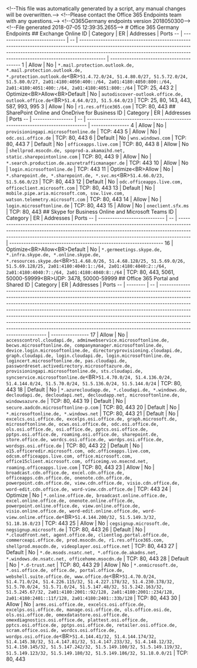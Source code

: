 < ! - - T h i s   f i l e   w a s   a u t o m a t i c a l l y   g e n e r a t e d   b y   a   s c r i p t ,   a n y   m a n u a l   c h a n g e s   w i l l   b e   o v e r w r i t t e n . - - > 
 < ! - - P l e a s e   c o n t a c t   t h e   O f f i c e   3 6 5   E n d p o i n t s   t e a m   w i t h   a n y   q u e s t i o n s . - - >  
 < ! - - O 3 6 5 G e r m a n y   e n d p o i n t s   v e r s i o n   2 0 1 8 0 5 0 3 0 0 - - >  
 < ! - - F i l e   g e n e r a t e d   2 0 1 8 - 0 7 - 0 5   1 2 : 3 9 : 3 5 . 2 6 5 5 - - >  
 
 #   O f f i c e   3 6 5   G e r m a n y   E n d p o i n t s 
  
 
 # #   E x c h a n g e   O n l i n e 
  
 I D   |   C a t e g o r y                                           |   E R   |   A d d r e s s e s                                                                                                                                                                                                                                                                                                                                                                                                                                                                                           |   P o r t s                                                                        
 - -   |   - - - - - - - - - - - - - - - - - - - - - - - - - - - -   |   - -   |   - - - - - - - - - - - - - - - - - - - - - - - - - - - - - - - - - - - - - - - - - - - - - - - - - - - - - - - - - - - - - - - - - - - - - - - - - - - - - - - - - - - - - - - - - - - - - - - - - - - - - - - - - - - - - - - - - - - - - - - - - - - - - - - - - - - - - - - - - - - - - - - - - - - - - - - - - - - - - - - - - - - - - - - - - - - - - - - - - - - - - - - - - - - - - - - - - - - - - - - - - - - - - - - - - - - - - - - - - - - - - - - - - - - - - - - - - - - - - - - - - - - - -   |   - - - - - - - - - - - - - - - - - - - - - - - - - - - - - - - - - - - - - - - -  
 1     |   A l l o w                                                 |   N o   |   ` * . m a i l . p r o t e c t i o n . o u t l o o k . d e ,   * . m a i l . p r o t e c t i o n . o u t l o o k . d e ,   * . p r o t e c t i o n . o u t l o o k . d e ` < B R > ` 5 1 . 4 . 7 2 . 0 / 2 4 ,   5 1 . 4 . 8 0 . 0 / 2 7 ,   5 1 . 5 . 7 2 . 0 / 2 4 ,   5 1 . 5 . 8 0 . 0 / 2 7 ,   2 a 0 1 : 4 1 8 0 : 4 0 5 0 : 4 0 0 : : / 6 4 ,   2 a 0 1 : 4 1 8 0 : 4 0 5 0 : 8 0 0 : : / 6 4 ,   2 a 0 1 : 4 1 8 0 : 4 0 5 1 : 4 0 0 : : / 6 4 ,   2 a 0 1 : 4 1 8 0 : 4 0 5 1 : 8 0 0 : : / 6 4 `   |   * * T C P : * *   2 5 ,   4 4 3                                                  
 2     |   O p t i m i z e < B R > A l l o w < B R > D e f a u l t   |   N o   |   ` a u t o d i s c o v e r - o u t l o o k . o f f i c e . d e ,   o u t l o o k . o f f i c e . d e ` < B R > ` 5 1 . 4 . 6 4 . 0 / 2 3 ,   5 1 . 5 . 6 4 . 0 / 2 3 `                                                                                                                                                                                                                                                                                                                                       |   * * T C P : * *   2 5 ,   8 0 ,   1 4 3 ,   4 4 3 ,   5 8 7 ,   9 9 3 ,   9 9 5  
 3     |   A l l o w                                                 |   N o   |   ` r 1 . r e s . o f f i c e 3 6 5 . c o m `                                                                                                                                                                                                                                                                                                                                                                                                                                                                 |   * * T C P : * *   8 0 ,   4 4 3                                                  
 
 # #   S h a r e P o i n t   O n l i n e   a n d   O n e D r i v e   f o r   B u s i n e s s 
  
 I D   |   C a t e g o r y                     |   E R   |   A d d r e s s e s                                                                                                                                             |   P o r t s                        
 - -   |   - - - - - - - - - - - - - - - - -   |   - -   |   - - - - - - - - - - - - - - - - - - - - - - - - - - - - - - - - - - - - - - - - - - - - - - - - - - - - - - - - - - - - - - - - - - - - - - - - - - - - - -   |   - - - - - - - - - - - - - - - -  
 4     |   A l l o w                           |   N o   |   ` p r o v i s i o n i n g a p i . m i c r o s o f t o n l i n e . d e `                                                                                       |   * * T C P : * *   4 4 3          
 5     |   A l l o w                           |   N o   |   ` o d c . o s i . o f f i c e . d e `                                                                                                                         |   * * T C P : * *   8 0 ,   4 4 3  
 6     |   D e f a u l t                       |   N o   |   ` w n s . w i n d o w s . c o m `                                                                                                                             |   * * T C P : * *   8 0 ,   4 4 3  
 7     |   D e f a u l t                       |   N o   |   ` o f f i c e a p p s . l i v e . c o m `                                                                                                                     |   * * T C P : * *   8 0 ,   4 4 3  
 8     |   A l l o w                           |   N o   |   ` s h e l l p r o d . m s o c d n . d e ,   s p o p r o d - a . a k a m a i h d . n e t ,   s t a t i c . s h a r e p o i n t o n l i n e . c o m `           |   * * T C P : * *   8 0 ,   4 4 3  
 9     |   A l l o w                           |   N o   |   ` * . s e a r c h . p r o d u c t i o n . d e . a z u r e t r a f f i c m a n a g e r . d e `                                                                 |   * * T C P : * *   4 4 3          
 1 0   |   A l l o w                           |   N o   |   ` l o g i n . m i c r o s o f t o n l i n e . d e `                                                                                                           |   * * T C P : * *   4 4 3          
 1 1   |   O p t i m i z e < B R > A l l o w   |   N o   |   ` * . s h a r e p o i n t . d e ,   * . s h a r e p o i n t . d e ,   * . s v c . m s ` < B R > ` 5 1 . 4 . 6 6 . 0 / 2 3 ,   5 1 . 5 . 6 6 . 0 / 2 3 `       |   * * T C P : * *   8 0 ,   4 4 3  
 1 2   |   D e f a u l t                       |   N o   |   ` o d c . o f f i c e a p p s . l i v e . c o m ,   o f f i c e c l i e n t . m i c r o s o f t . c o m `                                                     |   * * T C P : * *   8 0 ,   4 4 3  
 1 3   |   D e f a u l t                       |   N o   |   ` m o b i l e . p i p e . a r i a . m i c r o s o f t . c o m ,   s s w . l i v e . c o m ,   w a t s o n . t e l e m e t r y . m i c r o s o f t . c o m `   |   * * T C P : * *   8 0 ,   4 4 3  
 1 4   |   A l l o w                           |   N o   |   ` l o g i n . m i c r o s o f t o n l i n e . d e `                                                                                                           |   * * T C P : * *   8 0 ,   4 4 3  
 1 5   |   A l l o w                           |   N o   |   ` o n e c l i e n t . s f x . m s `                                                                                                                           |   * * T C P : * *   8 0 ,   4 4 3  
 
 # #   S k y p e   f o r   B u s i n e s s   O n l i n e   a n d   M i c r o s o f t   T e a m s 
  
 I D   |   C a t e g o r y                                           |   E R   |   A d d r e s s e s                                                                                                                                                                                                                                                                                                                                                                                                                                                                               |   P o r t s                                                                                                                          
 - -   |   - - - - - - - - - - - - - - - - - - - - - - - - - - - -   |   - -   |   - - - - - - - - - - - - - - - - - - - - - - - - - - - - - - - - - - - - - - - - - - - - - - - - - - - - - - - - - - - - - - - - - - - - - - - - - - - - - - - - - - - - - - - - - - - - - - - - - - - - - - - - - - - - - - - - - - - - - - - - - - - - - - - - - - - - - - - - - - - - - - - - - - - - - - - - - - - - - - - - - - - - - - - - - - - - - - - - - - - - - - - - - - - - - - - - - - - - - - - - - - - - - - - - - - - - - - - - - - - - - - - - - - - - - - - - - - - - - - -   |   - - - - - - - - - - - - - - - - - - - - - - - - - - - - - - - - - - - - - - - - - - - - - - - - - - - - - - - - - - - - - - - - -  
 1 6   |   O p t i m i z e < B R > A l l o w < B R > D e f a u l t   |   N o   |   ` * . g e r m e e t i n g s . s k y p e . d e ,   * . i n f r a . s k y p e . d e ,   * . o n l i n e . s k y p e . d e ,   * . r e s o u r c e s . s k y p e . d e ` < B R > ` 5 1 . 4 . 6 8 . 0 / 2 6 ,   5 1 . 4 . 6 8 . 1 2 8 / 2 5 ,   5 1 . 5 . 6 9 . 0 / 2 6 ,   5 1 . 5 . 6 9 . 1 2 8 / 2 5 ,   2 a 0 1 : 4 1 8 0 : 4 0 4 0 : 1 : : / 6 4 ,   2 a 0 1 : 4 1 8 0 : 4 0 4 0 : 2 : : / 6 4 ,   2 a 0 1 : 4 1 8 0 : 4 0 4 0 : 7 : : / 6 4 ,   2 a 0 1 : 4 1 8 0 : 4 0 4 0 : 8 : : / 6 4 `   |   * * T C P : * *   8 0 ,   4 4 3 ,   5 0 6 1 ,   5 0 0 0 0 - 5 9 9 9 9 < B R > * * U D P : * *   3 4 7 8 ,   5 0 0 0 0 - 5 9 9 9 9  
 
 # #   O f f i c e   3 6 5   P o r t a l   a n d   S h a r e d 
  
 I D   |   C a t e g o r y   |   E R   |   A d d r e s s e s                                                                                                                                                                                                                                                                                                                                                                                                                                                                                                                                                                                                                                                                                                                                                                                                                                                                                                                                                                                                                                                                                                                                                                                 |   P o r t s                        
 - -   |   - - - - - - - -   |   - -   |   - - - - - - - - - - - - - - - - - - - - - - - - - - - - - - - - - - - - - - - - - - - - - - - - - - - - - - - - - - - - - - - - - - - - - - - - - - - - - - - - - - - - - - - - - - - - - - - - - - - - - - - - - - - - - - - - - - - - - - - - - - - - - - - - - - - - - - - - - - - - - - - - - - - - - - - - - - - - - - - - - - - - - - - - - - - - - - - - - - - - - - - - - - - - - - - - - - - - - - - - - - - - - - - - - - - - - - - - - - - - - - - - - - - - - - - - - - - - - - - - - - - - - - - - - - - - - - - - - - - - - - - - - - - - - - - - - - - - - - - - - - - - - - - - - - - - - - - - - - - - - - - - - - - - - - - - - - - - - - - - - - - - - - - - - - - - - - - - - - - - - - - - - - - - - - - - - - - - - - - - - - - - - - - - - - - - - - - - - - - - - - - - - - - - - - - - - - - - - - - - - - - - - - - - - - - - - - - - - - - - - - - - - - - - - - - - - - - - - - - - - - - - - - - - - - - - - - - - - - - - - - - - - - - - - - - - - - - - - - - - - - - - - - - - - - - - - - - - - - - - - - - - - - - - - - - - - - - - - - - - - - - - - - - - - - - - - - - - - - - - - - - - - - - - - - - - - - - - - - - - - - - - - - - - - - - - - - - -   |   - - - - - - - - - - - - - - - -  
 1 7   |   A l l o w         |   N o   |   ` a c c e s s c o n t r o l . c l o u d a p i . d e ,   a d m i n w e b s e r v i c e . m i c r o s o f t o n l i n e . d e ,   b e c w s . m i c r o s o f t o n l i n e . d e ,   c o m p a n y m a n a g e r . m i c r o s o f t o n l i n e . d e ,   d e v i c e . l o g i n . m i c r o s o f t o n l i n e . d e ,   d i r e c t o r y p r o v i s i o n i n g . c l o u d a p i . d e ,   g r a p h . c l o u d a p i . d e ,   l o g i n . c l o u d a p i . d e ,   l o g i n . m i c r o s o f t o n l i n e . d e ,   l o g i n c e r t . m i c r o s o f t o n l i n e . d e ,   p a s . c l o u d a p i . d e ,   p a s s w o r d r e s e t . a c t i v e d i r e c t o r y . m i c r o s o f t a z u r e . d e ,   p r o v i s i o n i n g a p i . m i c r o s o f t o n l i n e . d e ,   s t s . c l o u d a p i . d e ,   s y n c s e r v i c e . m i c r o s o f t o n l i n e . d e ` < B R > ` 5 1 . 4 . 7 0 . 0 / 2 4 ,   5 1 . 4 . 1 3 6 . 0 / 2 4 ,   5 1 . 4 . 1 4 4 . 0 / 2 4 ,   5 1 . 5 . 7 0 . 0 / 2 4 ,   5 1 . 5 . 1 3 6 . 0 / 2 4 ,   5 1 . 5 . 1 4 4 . 0 / 2 4 `                                                                                                 |   * * T C P : * *   8 0 ,   4 4 3  
 1 8   |   D e f a u l t     |   N o   |   ` * . a z u r e c l o u d a p p . d e ,   * . c l o u d a p i . d e ,   * . w i n d o w s . d e ,   d e c l o u d a p i . d e ,   d e c l o u d a p i . n e t ,   d e c l o u d a p p . n e t ,   m i c r o s o f t o n l i n e . d e ,   w i n d o w s a z u r e . d e `                                                                                                                                                                                                                                                                                                                                                                                                                                                                                                                                                                                                                                                                                                                                                                                                                                                                                                                         |   * * T C P : * *   8 0 ,   4 4 3  
 1 9   |   D e f a u l t     |   N o   |   ` s e c u r e . a a d c d n . m i c r o s o f t o n l i n e - p . c o m `                                                                                                                                                                                                                                                                                                                                                                                                                                                                                                                                                                                                                                                                                                                                                                                                                                                                                                                                                                                                                                                                                                                         |   * * T C P : * *   8 0 ,   4 4 3  
 2 0   |   D e f a u l t     |   N o   |   ` * . m i c r o s o f t o n l i n e . d e ,   * . w i n d o w s . n e t `                                                                                                                                                                                                                                                                                                                                                                                                                                                                                                                                                                                                                                                                                                                                                                                                                                                                                                                                                                                                                                                                                                                         |   * * T C P : * *   8 0 ,   4 4 3  
 2 1   |   D e f a u l t     |   N o   |   ` e x c e l c s . o s i . o f f i c e . d e ,   e x c e l p s . o s i . o f f i c e . d e ,   g r a p h . m i c r o s o f t . d e ,   m i c r o s o f t o n l i n e . d e ,   o c w s . o s i . o f f i c e . d e ,   o d c . o s i . o f f i c e . d e ,   o l s . o s i . o f f i c e . d e ,   o s i . o f f i c e . d e ,   p p t c s . o s i . o f f i c e . d e ,   p p t p s . o s i . o f f i c e . d e ,   r o a m i n g . o s i . o f f i c e . d e ,   s h a r e p o i n t . d e ,   s t o r e . o f f i c e . d e ,   w o r d c s . o s i . o f f i c e . d e ,   w o r d p s . o s i . o f f i c e . d e ,   w o r d s g s . o s i . o f f i c e . d e `                                                                                                                                                                                                                                                                                                                                                                                                                                                                                                                             |   * * T C P : * *   8 0 ,   4 4 3  
 2 2   |   D e f a u l t     |   N o   |   ` o 1 5 . o f f i c e r e d i r . m i c r o s o f t . c o m ,   o d c . o f f i c e a p p s . l i v e . c o m ,   o d c s m . o f f i c e a p p s . l i v e . c o m ,   o f f i c e . m i c r o s o f t . c o m ,   o f f i c e 1 5 c l i e n t . m i c r o s o f t . c o m ,   o f f i c e i m g . v o . m s e c n d . n e t ,   r o a m i n g . o f f i c e a p p s . l i v e . c o m `                                                                                                                                                                                                                                                                                                                                                                                                                                                                                                                                                                                                                                                                                                                                                                                                         |   * * T C P : * *   8 0 ,   4 4 3  
 2 3   |   A l l o w         |   N o   |   ` b r o a d c a s t . c d n . o f f i c e . d e ,   e x c e l . c d n . o f f i c e . d e ,   o f f i c e a p p s . c d n . o f f i c e . d e ,   o n e n o t e . c d n . o f f i c e . d e ,   p o w e r p o i n t . c d n . o f f i c e . d e ,   v i e w . c d n . o f f i c e . d e ,   v i s i o . c d n . o f f i c e . d e ,   w o r d - e d i t . c d n . o f f i c e . d e ,   w o r d - v i e w . c d n . o f f i c e . d e `                                                                                                                                                                                                                                                                                                                                                                                                                                                                                                                                                                                                                                                                                                                                                           |   * * T C P : * *   4 4 3          
 2 4   |   O p t i m i z e   |   N o   |   ` * . o n l i n e . o f f i c e . d e ,   b r o a d c a s t . o n l i n e . o f f i c e . d e ,   e x c e l . o n l i n e . o f f i c e . d e ,   o n e n o t e . o n l i n e . o f f i c e . d e ,   p o w e r p o i n t . o n l i n e . o f f i c e . d e ,   v i e w . o n l i n e . o f f i c e . d e ,   v i s i o . o n l i n e . o f f i c e . d e ,   w o r d - e d i t . o n l i n e . o f f i c e . d e ,   w o r d - v i e w . o n l i n e . o f f i c e . d e ` < B R > ` 5 1 . 4 . 1 4 4 . 2 0 0 / 3 2 ,   5 1 . 5 . 1 4 9 . 3 / 3 2 ,   5 1 . 1 8 . 1 6 . 0 / 2 3 `                                                                                                                                                                                                                                                                                                                                                                                                                                                                                                                                                                                                                 |   * * T C P : * *   4 4 3          
 2 5   |   A l l o w         |   N o   |   ` c e g s i g n u p . m i c r o s o f t . d e ,   n e g s i g n u p . m i c r o s o f t . d e `                                                                                                                                                                                                                                                                                                                                                                                                                                                                                                                                                                                                                                                                                                                                                                                                                                                                                                                                                                                                                                                                                                   |   * * T C P : * *   8 0 ,   4 4 3  
 2 6   |   D e f a u l t     |   N o   |   ` * . c l o u d f r o n t . n e t ,   a g e n t . o f f i c e . d e ,   c l i e n t l o g . p o r t a l . o f f i c e . d e ,   c o m m e r c e a p i . o f f i c e . d e ,   p r o d . m s o c d n . d e ,   r 1 . r e s . o f f i c e 3 6 5 . c o m ,   s h e l l p r o d . m s o c d n . d e ,   v i d e o p l a y e r . o s i . o f f i c e . n e t `                                                                                                                                                                                                                                                                                                                                                                                                                                                                                                                                                                                                                                                                                                                                                                                                                                         |   * * T C P : * *   8 0 ,   4 4 3  
 2 7   |   D e f a u l t     |   N o   |   ` * . d e . m s o d s . n s a t c . n e t ,   * . o f f i c e . d e . a k a d n s . n e t ,   * . w i n d o w s . d e . n s a t c . n e t ,   o f f i c e h o m e . m s o c d n . d e `                                                                                                                                                                                                                                                                                                                                                                                                                                                                                                                                                                                                                                                                                                                                                                                                                                                                                                                                                                                                           |   * * T C P : * *   8 0 ,   4 4 3  
 2 8   |   D e f a u l t     |   N o   |   ` * . d - t r u s t . n e t `                                                                                                                                                                                                                                                                                                                                                                                                                                                                                                                                                                                                                                                                                                                                                                                                                                                                                                                                                                                                                                                                                                                                                                     |   * * T C P : * *   8 0 ,   4 4 3  
 2 9   |   A l l o w         |   N o   |   ` * . o n m i c r o s o f t . d e ,   * . o s i . o f f i c e . d e ,   o f f i c e . d e ,   p o r t a l . o f f i c e . d e ,   w e b s h e l l . s u i t e . o f f i c e . d e ,   w w w . o f f i c e . d e ` < B R > ` 5 1 . 4 . 7 0 . 0 / 2 4 ,   5 1 . 4 . 7 1 . 0 / 2 4 ,   5 1 . 4 . 2 2 6 . 1 1 5 / 3 2 ,   5 1 . 4 . 2 2 7 . 1 7 8 / 3 2 ,   5 1 . 4 . 2 3 0 . 1 7 8 / 3 2 ,   5 1 . 5 . 7 0 . 0 / 2 4 ,   5 1 . 5 . 7 1 . 0 / 2 4 ,   5 1 . 5 . 1 4 7 . 4 8 / 3 2 ,   5 1 . 5 . 2 4 2 . 1 6 3 / 3 2 ,   5 1 . 5 . 2 4 5 . 6 7 / 3 2 ,   2 a 0 1 : 4 1 8 0 : 2 0 0 1 : : 9 2 / 1 2 8 ,   2 a 0 1 : 4 1 8 0 : 2 0 0 1 : : 2 3 4 / 1 2 8 ,   2 a 0 1 : 4 1 8 0 : 2 4 0 1 : : 1 1 f / 1 2 8 ,   2 a 0 1 : 4 1 8 0 : 2 4 0 1 : : 3 3 b / 1 2 8 `                                                                                                                                                                                                                                                                                                                                                                                                                                           |   * * T C P : * *   8 0 ,   4 4 3  
 3 0   |   A l l o w         |   N o   |   ` a r m s . o s i . o f f i c e . d e ,   e x c e l c s . o s i . o f f i c e . d e ,   e x c e l p s . o s i . o f f i c e . d e ,   m a n a g e . o s i . o f f i c e . d e ,   o l s . o f f i c e . o s i . d e ,   o l s . o s i . o f f i c e . d e ,   o m e x d a t a s t o r e . o s i . o f f i c e . d e ,   o m e x d i a g n o s t i c s . o s i . o f f i c e . d e ,   p l a t t e s t . o s i . o f f i c e . d e ,   p p t c s . o s i . o f f i c e . d e ,   p p t p s . o s i . o f f i c e . d e ,   r e t a i l e r . o s i . o f f i c e . d e ,   s c r a m . o f f i c e . o s i . d e ,   w o r d c s . o s i . o f f i c e . d e ,   w o r d p s . o s i . o f f i c e . d e ` < B R > ` 5 1 . 4 . 1 4 4 . 4 1 / 3 2 ,   5 1 . 4 . 1 4 4 . 1 7 4 / 3 2 ,   5 1 . 4 . 1 4 5 . 3 8 / 3 2 ,   5 1 . 4 . 1 4 7 . 8 1 / 3 2 ,   5 1 . 4 . 1 4 7 . 2 3 3 / 3 2 ,   5 1 . 4 . 1 4 8 . 1 2 / 3 2 ,   5 1 . 4 . 1 5 0 . 1 4 5 / 3 2 ,   5 1 . 5 . 1 4 7 . 2 4 2 / 3 2 ,   5 1 . 5 . 1 4 9 . 1 0 0 / 3 2 ,   5 1 . 5 . 1 4 9 . 1 1 9 / 3 2 ,   5 1 . 5 . 1 4 9 . 1 2 3 / 3 2 ,   5 1 . 5 . 1 4 9 . 1 8 0 / 3 2 ,   5 1 . 5 . 1 4 9 . 1 8 6 / 3 2 ,   5 1 . 1 8 . 0 . 0 / 2 1 `   |   * * T C P : * *   8 0 ,   4 4 3  
 